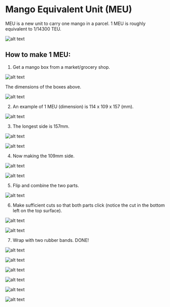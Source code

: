 # Mango Equivalent Unit (MEU)

MEU is a new unit to carry one mango in a parcel. 1 MEU is roughly equivalent to 1/14300 TEU.

![alt text](https://raw.githubusercontent.com/wishiki/Mango-Equivalent-Unit-MEU/master/FA8727E7-5172-4A41-A414-407BDA25A4B0.jpeg)

## How to make 1 MEU:

1. Get a mango box from a market/grocery shop.

![alt text](https://raw.githubusercontent.com/wishiki/Mango-Equivalent-Unit-MEU/master/image00001.jpeg)

The dimensions of the boxes above.

![alt text](https://raw.githubusercontent.com/wishiki/Mango-Equivalent-Unit-MEU/master/image00021.jpeg)

2. An example of 1 MEU (dimension) is 114 x 109 x 157 (mm). 

![alt text](https://raw.githubusercontent.com/wishiki/Mango-Equivalent-Unit-MEU/master/image00022.jpeg)

3. The longest side is 157mm.

![alt text](https://raw.githubusercontent.com/wishiki/Mango-Equivalent-Unit-MEU/master/image00002.jpeg)

![alt text](https://raw.githubusercontent.com/wishiki/Mango-Equivalent-Unit-MEU/master/image00003.jpeg)

4. Now making the 109mm side.

![alt text](https://raw.githubusercontent.com/wishiki/Mango-Equivalent-Unit-MEU/master/image00004.jpeg)

![alt text](https://raw.githubusercontent.com/wishiki/Mango-Equivalent-Unit-MEU/master/image00005.jpeg)

5. Flip and combine the two parts.

![alt text](https://raw.githubusercontent.com/wishiki/Mango-Equivalent-Unit-MEU/master/image00006.jpeg)

6. Make sufficient cuts so that both parts click (notice the cut in the bottom left on the top surface).

![alt text](https://raw.githubusercontent.com/wishiki/Mango-Equivalent-Unit-MEU/master/image00007.jpeg)

![alt text](https://raw.githubusercontent.com/wishiki/Mango-Equivalent-Unit-MEU/master/technical_drawing_MEU_s.png)

7. Wrap with two rubber bands. DONE!

![alt text](https://raw.githubusercontent.com/wishiki/Mango-Equivalent-Unit-MEU/master/image00008.jpeg)

![alt text](https://raw.githubusercontent.com/wishiki/Mango-Equivalent-Unit-MEU/master/image00009.jpeg)

![alt text](https://raw.githubusercontent.com/wishiki/Mango-Equivalent-Unit-MEU/master/image00010.jpeg)

![alt text](https://raw.githubusercontent.com/wishiki/Mango-Equivalent-Unit-MEU/master/image00011.jpeg)

![alt text](https://raw.githubusercontent.com/wishiki/Mango-Equivalent-Unit-MEU/master/image00012.jpeg)

![alt text](https://raw.githubusercontent.com/wishiki/Mango-Equivalent-Unit-MEU/master/6EC3AF0C-33BE-4BBE-980E-2F81901FB9E3.jpg)


